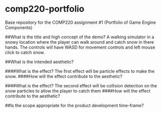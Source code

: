 # comp220-portfolio
Base repository for the COMP220 assignment #1 (Portfolio of Game Engine Components)

##What is the title and high concept of the demo?
A walking simulator in a snowy location where the player can walk around and catch snow in there hands. The controls will have WASD for movement controls and left mouse click to catch snow. 

##What is the intended aesthetic?

####What is the effect?
The first effect will be particle effects to make the snow. 
####How will the effect contribute to the aesthetic?

####What is the effect?
The second effect will be collision detection on the snow particles to allow the player to catch them
####How will the effect contribute to the aesthetic?


##Is the scope appropriate for the product development time-frame?
